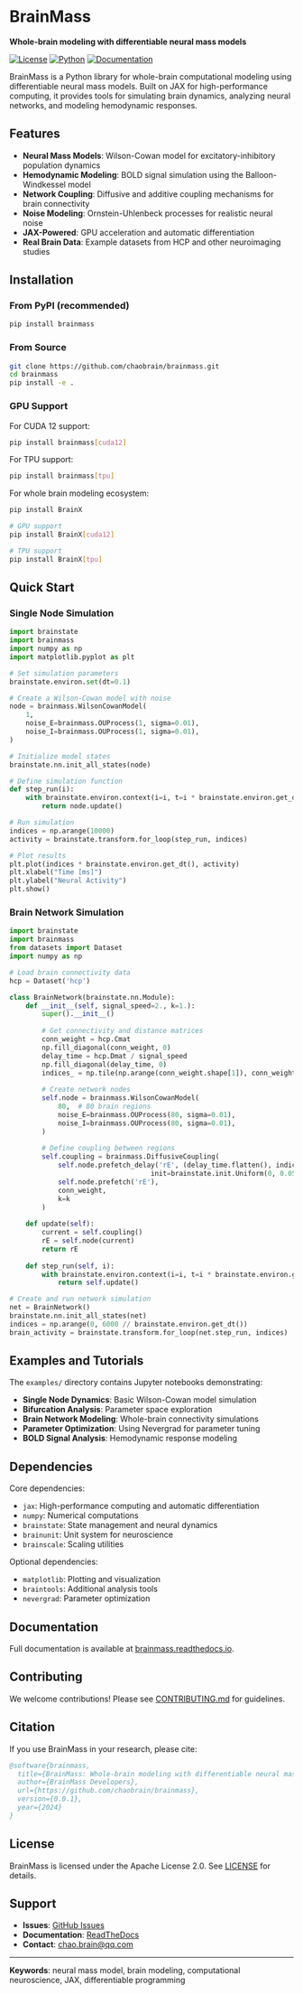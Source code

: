 # BrainMass

**Whole-brain modeling with differentiable neural mass models**

[![License](https://img.shields.io/badge/License-Apache%202.0-blue.svg)](https://opensource.org/licenses/Apache-2.0)
[![Python](https://img.shields.io/badge/python-3.10%2B-blue.svg)](https://www.python.org/downloads/)
[![Documentation](https://img.shields.io/badge/docs-brainmass.readthedocs.io-blue.svg)](https://brainmass.readthedocs.io/)

BrainMass is a Python library for whole-brain computational modeling using differentiable neural mass models. Built on JAX for high-performance computing, it provides tools for simulating brain dynamics, analyzing neural networks, and modeling hemodynamic responses.

## Features

- **Neural Mass Models**: Wilson-Cowan model for excitatory-inhibitory population dynamics
- **Hemodynamic Modeling**: BOLD signal simulation using the Balloon-Windkessel model
- **Network Coupling**: Diffusive and additive coupling mechanisms for brain connectivity
- **Noise Modeling**: Ornstein-Uhlenbeck processes for realistic neural noise
- **JAX-Powered**: GPU acceleration and automatic differentiation
- **Real Brain Data**: Example datasets from HCP and other neuroimaging studies

## Installation

### From PyPI (recommended)
```bash
pip install brainmass
```

### From Source
```bash
git clone https://github.com/chaobrain/brainmass.git
cd brainmass
pip install -e .
```

### GPU Support
For CUDA 12 support:
```bash
pip install brainmass[cuda12]
```

For TPU support:
```bash
pip install brainmass[tpu]
```

For whole brain modeling ecosystem:
```bash
pip install BrainX 

# GPU support
pip install BrainX[cuda12]

# TPU support
pip install BrainX[tpu]
```




## Quick Start

### Single Node Simulation

```python
import brainstate
import brainmass
import numpy as np
import matplotlib.pyplot as plt

# Set simulation parameters
brainstate.environ.set(dt=0.1)

# Create a Wilson-Cowan model with noise
node = brainmass.WilsonCowanModel(
    1,
    noise_E=brainmass.OUProcess(1, sigma=0.01),
    noise_I=brainmass.OUProcess(1, sigma=0.01),
)

# Initialize model states
brainstate.nn.init_all_states(node)

# Define simulation function
def step_run(i):
    with brainstate.environ.context(i=i, t=i * brainstate.environ.get_dt()):
        return node.update()

# Run simulation
indices = np.arange(10000)
activity = brainstate.transform.for_loop(step_run, indices)

# Plot results
plt.plot(indices * brainstate.environ.get_dt(), activity)
plt.xlabel("Time [ms]")
plt.ylabel("Neural Activity")
plt.show()
```

### Brain Network Simulation

```python
import brainstate
import brainmass
from datasets import Dataset
import numpy as np

# Load brain connectivity data
hcp = Dataset('hcp')

class BrainNetwork(brainstate.nn.Module):
    def __init__(self, signal_speed=2., k=1.):
        super().__init__()
        
        # Get connectivity and distance matrices
        conn_weight = hcp.Cmat
        np.fill_diagonal(conn_weight, 0)
        delay_time = hcp.Dmat / signal_speed
        np.fill_diagonal(delay_time, 0)
        indices_ = np.tile(np.arange(conn_weight.shape[1]), conn_weight.shape[0])
        
        # Create network nodes
        self.node = brainmass.WilsonCowanModel(
            80,  # 80 brain regions
            noise_E=brainmass.OUProcess(80, sigma=0.01),
            noise_I=brainmass.OUProcess(80, sigma=0.01),
        )
        
        # Define coupling between regions
        self.coupling = brainmass.DiffusiveCoupling(
            self.node.prefetch_delay('rE', (delay_time.flatten(), indices_), 
                                   init=brainstate.init.Uniform(0, 0.05)),
            self.node.prefetch('rE'),
            conn_weight,
            k=k
        )
    
    def update(self):
        current = self.coupling()
        rE = self.node(current)
        return rE
    
    def step_run(self, i):
        with brainstate.environ.context(i=i, t=i * brainstate.environ.get_dt()):
            return self.update()

# Create and run network simulation
net = BrainNetwork()
brainstate.nn.init_all_states(net)
indices = np.arange(0, 6000 // brainstate.environ.get_dt())
brain_activity = brainstate.transform.for_loop(net.step_run, indices)
```


## Examples and Tutorials

The `examples/` directory contains Jupyter notebooks demonstrating:

- **Single Node Dynamics**: Basic Wilson-Cowan model simulation
- **Bifurcation Analysis**: Parameter space exploration
- **Brain Network Modeling**: Whole-brain connectivity simulations
- **Parameter Optimization**: Using Nevergrad for parameter tuning
- **BOLD Signal Analysis**: Hemodynamic response modeling


## Dependencies

Core dependencies:
- `jax`: High-performance computing and automatic differentiation
- `numpy`: Numerical computations
- `brainstate`: State management and neural dynamics
- `brainunit`: Unit system for neuroscience
- `brainscale`: Scaling utilities

Optional dependencies:
- `matplotlib`: Plotting and visualization
- `braintools`: Additional analysis tools
- `nevergrad`: Parameter optimization

## Documentation

Full documentation is available at [brainmass.readthedocs.io](https://brainmass.readthedocs.io/).

## Contributing

We welcome contributions! Please see [CONTRIBUTING.md](CONTRIBUTING.md) for guidelines.

## Citation

If you use BrainMass in your research, please cite:

```bibtex
@software{brainmass,
  title={BrainMass: Whole-brain modeling with differentiable neural mass models},
  author={BrainMass Developers},
  url={https://github.com/chaobrain/brainmass},
  version={0.0.1},
  year={2024}
}
```

## License

BrainMass is licensed under the Apache License 2.0. See [LICENSE](LICENSE) for details.

## Support

- **Issues**: [GitHub Issues](https://github.com/chaobrain/brainmass/issues)
- **Documentation**: [ReadTheDocs](https://brainmass.readthedocs.io/)
- **Contact**: chao.brain@qq.com

---

**Keywords**: neural mass model, brain modeling, computational neuroscience, JAX, differentiable programming